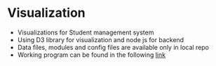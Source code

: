 # Visualization

- Visualizations for Student management system
- Using D3 library for visualization and node js for backend
- Data files, modules and config files are available only in local repo
- Working program can be found in the following <a href="https://agile-beach-96794.herokuapp.com/" target="_blank">link</a>
